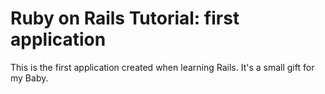 # Ruby on Rails Tutorial: first application

This is the first application created when learning Rails. It's a small gift for my Baby.
